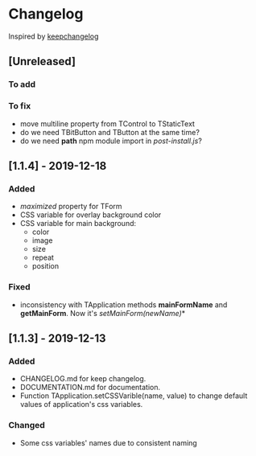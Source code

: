 # Changelog

Inspired by [keepchangelog](https://keepachangelog.com/)

## [Unreleased]

### To add

### To fix
 - move multiline property from TControl to TStaticText
 - do we need TBitButton and TButton at the same time?
 - do we need **path** npm module import in *post-install.js*?
 
## [1.1.4] - 2019-12-18

### Added
 - *maximized* property for TForm
 - CSS variable for overlay background color
 - CSS variable for main background:
   - color
   - image
   - size
   - repeat
   - position
 
### Fixed
 - inconsistency with TApplication methods **mainFormName** and **getMainForm**. Now it's *setMainForm(newName)**

## [1.1.3] - 2019-12-13

### Added  

 - CHANGELOG.md for keep changelog.
 - DOCUMENTATION.md for documentation.
 - Function TApplication.setCSSVarible(name, value) to change default values of application's css variables.
 
### Changed

 - Some css variables' names due to consistent naming 